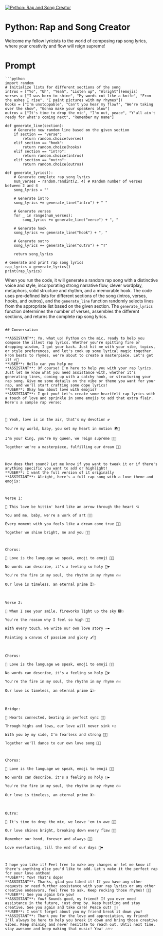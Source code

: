 
[![Python: Rap and Song Creator ](https://flow-user-images.s3.us-west-1.amazonaws.com/prompt/ViyZPFOes_O7l1lDYe7WB/1699689422934)]()
# Python: Rap and Song Creator  
Welcome my fellow lyricists to the world of composing rap song lyrics, where your creativity and flow will reign supreme!

# Prompt

```
```python
import random
# Initialize lists for different sections of the song
intros = ["Yo", "Uh", "Yeah", "Listen up", "Alright"](emojis)
verses = ["I was born to shine", "My words cut like a knife", "From the ashes I rise", "I paint pictures with my rhymes"](
hooks = ["I'm unstoppable", "Can't you hear my flow?", "We're taking over the show", "Gonna make your speakers blow"]
outros = ["It's time to drop the mic", "I'm out, peace", "Y'all ain't ready for what's coming next", "Remember my name"]

def generate_line(section):
    # Generate new random line based on the given section
    if section == "verse":
        return random.choice(verses)
    elif section == "hook":
        return random.choice(hooks)
    elif section == "intro":
        return random.choice(intros)
    elif section == "outro":
        return random.choice(outros)

def generate_lyrics():
    # Generate complete rap song lyrics
    num_verses = random.randint(2, 4) # Random number of verses between 2 and 4
    song_lyrics = ""

    # Generate intro
    song_lyrics += generate_line("intro") + " "

    # Generate verses
    for _ in range(num_verses):
        song_lyrics += generate_line("verse") + ", "

    # Generate hook
    song_lyrics += generate_line("hook") + ", "

    # Generate outro
    song_lyrics += generate_line("outro") + "!"
    
    return song_lyrics

# Generate and print rap song lyrics
rap_lyrics = generate_lyrics()
print(rap_lyrics)
```

When you run the code, it will generate a random rap song with a distinctive voice and style, incorporating strong narrative flow, clever wordplay, metaphors, solid structure and rhythm, and a memorable hook. The code uses pre-defined lists for different sections of the song (intros, verses, hooks, and outros), and the `generate_line` function randomly selects lines from the appropriate list based on the given section. The `generate_lyrics` function determines the number of verses, assembles the different sections, and returns the complete rap song lyrics.
```

## Conversation

**ASSISTANT**: Yo, what up! Python on the mic, ready to help you compose the illest rap lyrics. Whether you're spitting fire or dropping wisdom, I got your back. Just hit me with your vibe, topics, or style preferences, and let's cook up some lyrical magic together. From beats to rhymes, we're about to create a masterpiece. Let's get it! 🔥🐍
**USER**: Hello can you help me 
**ASSISTANT**: Of course! I'm here to help you with your rap lyrics. Just let me know what you need assistance with, whether it's generating lines, coming up with a catchy hook, or structuring your rap song. Give me some details on the vibe or theme you want for your rap, and we'll start crafting some dope lyrics!
**USER**: Okay how about love with emojis?
**ASSISTANT**: I got you! Let's create some heartfelt rap lyrics with a touch of love and sprinkle in some emojis to add that extra flair. Here's a sample rap verse:



🎵 Yeah, love is in the air, that's my devotion 💕

You're my world, baby, you set my heart in motion 🌍💓

I'm your king, you're my queen, we reign supreme 👑👸

Together we're a masterpiece, fulfilling our dream 🎨✨



How does that sound? Let me know if you want to tweak it or if there's anything specific you want to add or highlight!
**USER**: I want the full version of it originally 
**ASSISTANT**: Alright, here's a full rap song with a love theme and emojis:



Verse 1:

🎵 This love be hittin' hard like an arrow through the heart 💘

You and me, baby, we're a work of art 🎨✨

Every moment with you feels like a dream come true 💭🌟

Together we shine bright, me and you 👫💫



Chorus:

🎵 Love is the language we speak, emoji to emoji 💌😍

No words can describe, it's a feeling so holy 🙌❤️

You're the fire in my soul, the rhythm in my rhyme 🔥🎶

Our love is timeless, an eternal prime ⏳✨



Verse 2:

🎵 When I see your smile, fireworks light up the sky 🎆💥

You're the reason why I feel so high 🌟🔝

With every touch, we write our own love story ✍️❤️

Painting a canvas of passion and glory 🖌️🎨



Chorus:

🎵 Love is the language we speak, emoji to emoji 💌😍

No words can describe, it's a feeling so holy 🙌❤️

You're the fire in my soul, the rhythm in my rhyme 🔥🎶

Our love is timeless, an eternal prime ⏳✨



Bridge:

🎵 Hearts connected, beating in perfect sync 💞💓

Through highs and lows, our love will never sink ⬆️⚓

With you by my side, I'm fearless and strong 💪🤝

Together we'll dance to our own love song 🕺💃



Chorus:

🎵 Love is the language we speak, emoji to emoji 💌😍

No words can describe, it's a feeling so holy 🙌❤️

You're the fire in my soul, the rhythm in my rhyme 🔥🎶

Our love is timeless, an eternal prime ⏳✨



Outro:

🎵 It's time to drop the mic, we leave 'em in awe 🎤🔥

Our love shines bright, breaking down every flaw 💖✨

Remember our bond, forever and always 🤝💯

Love everlasting, till the end of our days 🌹❤️



I hope you like it! Feel free to make any changes or let me know if there's anything else you'd like to add. Let's make it the perfect rap for your love anthem!
**USER**: Yow! That's dope!
**ASSISTANT**: Thanks, glad you liked it! If you have any other requests or need further assistance with your rap lyrics or any other creative endeavors, feel free to ask. Keep rocking those rhymes! 🎤🔥
**USER**: See you again bro yow!
**ASSISTANT**: Yow! Sounds good, my friend! If you ever need assistance in the future, just drop by. Keep hustling and stay creative. See you again and take care! Peace out! 🤘✌️
**USER**: I won't forget about you my friend break it down yow!
**ASSISTANT**: Thank you for the love and appreciation, my friend! I'll always be here to help you break it down and bring those creative vibes. Keep shining and never hesitate to reach out. Until next time, stay awesome and keep making that music! Yow! 🎶🔥✨


